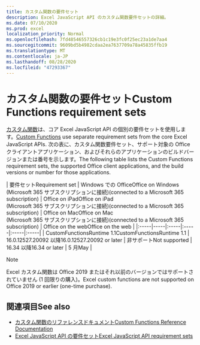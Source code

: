 ```yaml
---
title: カスタム関数の要件セット
description: Excel JavaScript API のカスタム関数要件セットの詳細。
ms.date: 07/10/2020
ms.prod: excel
localization_priority: Normal
ms.openlocfilehash: 7fd48546557326cb1c19e3fc0f25ec23a1de7aa4
ms.sourcegitcommit: 9609bd5b4982cdaa2ea7637709a78a45835ffb19
ms.translationtype: MT
ms.contentlocale: ja-JP
ms.lasthandoff: 08/28/2020
ms.locfileid: "47293367"
---
```

# <a name="custom-functions-requirement-sets"></a><span data-ttu-id="fb3c1-103">カスタム関数の要件セット</span><span class="sxs-lookup"><span data-stu-id="fb3c1-103">Custom Functions requirement sets</span></span>

<span data-ttu-id="fb3c1-104">[カスタム関数](./custom-functions-overview.md)は、コア Excel JavaScript API の個別の要件セットを使用します。</span><span class="sxs-lookup"><span data-stu-id="fb3c1-104">[Custom Functions](./custom-functions-overview.md) use separate requirement sets from the core Excel JavaScript APIs.</span></span> <span data-ttu-id="fb3c1-105">次の表に、カスタム関数要件セット、サポート対象の Office クライアントアプリケーション、およびそれらのアプリケーションのビルドバージョンまたは番号を示します。</span><span class="sxs-lookup"><span data-stu-id="fb3c1-105">The following table lists the Custom Functions requirement sets, the supported Office client applications, and the build versions or number for those applications.</span></span>

|  <span data-ttu-id="fb3c1-106">要件セット</span><span class="sxs-lookup"><span data-stu-id="fb3c1-106">Requirement set</span></span>  |  <span data-ttu-id="fb3c1-107">Windows での Office</span><span class="sxs-lookup"><span data-stu-id="fb3c1-107">Office on Windows</span></span><br><span data-ttu-id="fb3c1-108">(Microsoft 365 サブスクリプションに接続)</span><span class="sxs-lookup"><span data-stu-id="fb3c1-108">(connected to a Microsoft 365 subscription)</span></span>  |  <span data-ttu-id="fb3c1-109">Office on iPad</span><span class="sxs-lookup"><span data-stu-id="fb3c1-109">Office on iPad</span></span><br><span data-ttu-id="fb3c1-110">(Microsoft 365 サブスクリプションに接続)</span><span class="sxs-lookup"><span data-stu-id="fb3c1-110">(connected to a Microsoft 365 subscription)</span></span>  |  <span data-ttu-id="fb3c1-111">Office on Mac</span><span class="sxs-lookup"><span data-stu-id="fb3c1-111">Office on Mac</span></span><br><span data-ttu-id="fb3c1-112">(Microsoft 365 サブスクリプションに接続)</span><span class="sxs-lookup"><span data-stu-id="fb3c1-112">(connected to a Microsoft 365 subscription)</span></span>  | <span data-ttu-id="fb3c1-113">Office on the web</span><span class="sxs-lookup"><span data-stu-id="fb3c1-113">Office on the web</span></span> |
|:-----|-----|:-----|:-----|:-----|:-----|
| <span data-ttu-id="fb3c1-114">CustomFunctionsRuntime 1.1</span><span class="sxs-lookup"><span data-stu-id="fb3c1-114">CustomFunctionsRuntime 1.1</span></span> | <span data-ttu-id="fb3c1-115">16.0.12527.20092 以降</span><span class="sxs-lookup"><span data-stu-id="fb3c1-115">16.0.12527.20092 or later</span></span> | <span data-ttu-id="fb3c1-116">非サポート</span><span class="sxs-lookup"><span data-stu-id="fb3c1-116">Not supported</span></span> | <span data-ttu-id="fb3c1-117">16.34 以降</span><span class="sxs-lookup"><span data-stu-id="fb3c1-117">16.34 or later</span></span> | <span data-ttu-id="fb3c1-118">5 月</span><span class="sxs-lookup"><span data-stu-id="fb3c1-118">May</span></span> |

> [!NOTE]
> <span data-ttu-id="fb3c1-119">Excel カスタム関数は Office 2019 またはそれ以前のバージョンではサポートされていません (1 回限りの購入)。</span><span class="sxs-lookup"><span data-stu-id="fb3c1-119">Excel custom functions are not supported on Office 2019 or earlier (one-time purchase).</span></span>

## <a name="see-also"></a><span data-ttu-id="fb3c1-120">関連項目</span><span class="sxs-lookup"><span data-stu-id="fb3c1-120">See also</span></span>

- [<span data-ttu-id="fb3c1-121">カスタム関数のリファレンスドキュメント</span><span class="sxs-lookup"><span data-stu-id="fb3c1-121">Custom Functions Reference Documentation</span></span>](/javascript/api/custom-functions-runtime)
- [<span data-ttu-id="fb3c1-122">Excel JavaScript API の要件セット</span><span class="sxs-lookup"><span data-stu-id="fb3c1-122">Excel JavaScript API requirement sets</span></span>](../reference/requirement-sets/excel-api-requirement-sets.md)
